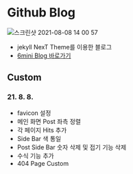 # Github Blog

![스크린샷 2021-08-08 14 00 57](https://user-images.githubusercontent.com/79494088/128621391-c1fdc2ed-389b-444d-8780-40780cf2ab7e.png)

- jekyll NexT Theme를 이용한 블로그
- [6mini Blog 바로가기](https://6mini.github.io/)

## Custom

### 21. 8. 8.
- favicon 설정
- 메인 화면 Post 좌측 정렬
- 각 페이지 Hits 추가
- Side Bar 색 통일
- Post Side Bar 숫자 삭제 및 접기 기능 삭제
- 수식 기능 추가
- 404 Page Custom